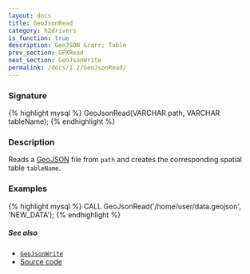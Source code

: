 ```yaml
---
layout: docs
title: GeoJsonRead
category: h2drivers
is_function: true
description: GeoJSON &rarr; Table
prev_section: GPXRead
next_section: GeoJsonWrite
permalink: /docs/1.2/GeoJsonRead/
---
```


### Signature

{% highlight mysql %}
GeoJsonRead(VARCHAR path, VARCHAR tableName);
{% endhighlight %}

### Description

Reads a [GeoJSON][wiki] file from `path` and creates the
corresponding spatial table `tableName`.

### Examples

{% highlight mysql %}
CALL GeoJsonRead('/home/user/data.geojson', 'NEW_DATA');
{% endhighlight %}

##### See also

* [`GeoJsonWrite`](../GeoJsonWrite)
* <a href="https://github.com/orbisgis/h2gis/blob/master/h2drivers/src/main/java/org/h2gis/drivers/geojson/GeoJsonRead.java" target="_blank">Source code</a>

[wiki]: http://en.wikipedia.org/wiki/GeoJSON
